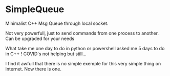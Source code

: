 # SimpleQueue
Minimalist C++ Msg Queue through local socket.

Not very powerfull, just to send commands from one process to another. Can be upgraded for your needs

What take me one day to do in python or powershell asked me 5 days to do in C++ ! COVID's not helping but still...

I find it awfull that there is no simple exemple for this very simple thing on Internet. Now there is one.

